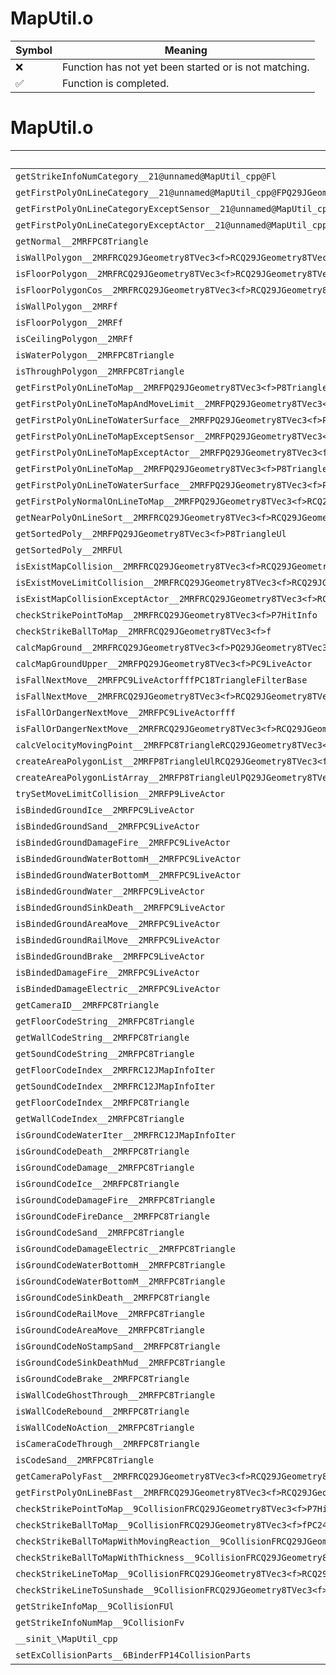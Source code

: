 # MapUtil.o
| Symbol | Meaning 
| ------------- | ------------- 
| :x: | Function has not yet been started or is not matching. 
| :white_check_mark: | Function is completed. 


# MapUtil.o
| Symbol | Decompiled? |
| ------------- | ------------- |
| `getStrikeInfoNumCategory__21@unnamed@MapUtil_cpp@Fl` | :x: |
| `getFirstPolyOnLineCategory__21@unnamed@MapUtil_cpp@FPQ29JGeometry8TVec3<f>P8TriangleRCQ29JGeometry8TVec3<f>RCQ29JGeometry8TVec3<f>PC18TriangleFilterBasePC24CollisionPartsFilterBasel` | :x: |
| `getFirstPolyOnLineCategoryExceptSensor__21@unnamed@MapUtil_cpp@FPQ29JGeometry8TVec3<f>P8TriangleRCQ29JGeometry8TVec3<f>RCQ29JGeometry8TVec3<f>PC9HitSensorl` | :x: |
| `getFirstPolyOnLineCategoryExceptActor__21@unnamed@MapUtil_cpp@FPQ29JGeometry8TVec3<f>P8TriangleRCQ29JGeometry8TVec3<f>RCQ29JGeometry8TVec3<f>PC9LiveActorl` | :x: |
| `getNormal__2MRFPC8Triangle` | :x: |
| `isWallPolygon__2MRFRCQ29JGeometry8TVec3<f>RCQ29JGeometry8TVec3<f>` | :x: |
| `isFloorPolygon__2MRFRCQ29JGeometry8TVec3<f>RCQ29JGeometry8TVec3<f>` | :x: |
| `isFloorPolygonCos__2MRFRCQ29JGeometry8TVec3<f>RCQ29JGeometry8TVec3<f>f` | :x: |
| `isWallPolygon__2MRFf` | :x: |
| `isFloorPolygon__2MRFf` | :x: |
| `isCeilingPolygon__2MRFf` | :x: |
| `isWaterPolygon__2MRFPC8Triangle` | :x: |
| `isThroughPolygon__2MRFPC8Triangle` | :x: |
| `getFirstPolyOnLineToMap__2MRFPQ29JGeometry8TVec3<f>P8TriangleRCQ29JGeometry8TVec3<f>RCQ29JGeometry8TVec3<f>` | :x: |
| `getFirstPolyOnLineToMapAndMoveLimit__2MRFPQ29JGeometry8TVec3<f>P8TriangleRCQ29JGeometry8TVec3<f>RCQ29JGeometry8TVec3<f>` | :x: |
| `getFirstPolyOnLineToWaterSurface__2MRFPQ29JGeometry8TVec3<f>P8TriangleRCQ29JGeometry8TVec3<f>RCQ29JGeometry8TVec3<f>` | :x: |
| `getFirstPolyOnLineToMapExceptSensor__2MRFPQ29JGeometry8TVec3<f>P8TriangleRCQ29JGeometry8TVec3<f>RCQ29JGeometry8TVec3<f>PC9HitSensor` | :x: |
| `getFirstPolyOnLineToMapExceptActor__2MRFPQ29JGeometry8TVec3<f>P8TriangleRCQ29JGeometry8TVec3<f>RCQ29JGeometry8TVec3<f>PC9LiveActor` | :x: |
| `getFirstPolyOnLineToMap__2MRFPQ29JGeometry8TVec3<f>P8TriangleRCQ29JGeometry8TVec3<f>RCQ29JGeometry8TVec3<f>PC24CollisionPartsFilterBasePC18TriangleFilterBase` | :x: |
| `getFirstPolyOnLineToWaterSurface__2MRFPQ29JGeometry8TVec3<f>P8TriangleRCQ29JGeometry8TVec3<f>RCQ29JGeometry8TVec3<f>PC24CollisionPartsFilterBasePC18TriangleFilterBase` | :x: |
| `getFirstPolyNormalOnLineToMap__2MRFPQ29JGeometry8TVec3<f>RCQ29JGeometry8TVec3<f>RCQ29JGeometry8TVec3<f>PQ29JGeometry8TVec3<f>PC9HitSensor` | :x: |
| `getNearPolyOnLineSort__2MRFRCQ29JGeometry8TVec3<f>RCQ29JGeometry8TVec3<f>RCQ29JGeometry8TVec3<f>PC9HitSensor` | :x: |
| `getSortedPoly__2MRFPQ29JGeometry8TVec3<f>P8TriangleUl` | :x: |
| `getSortedPoly__2MRFUl` | :x: |
| `isExistMapCollision__2MRFRCQ29JGeometry8TVec3<f>RCQ29JGeometry8TVec3<f>` | :x: |
| `isExistMoveLimitCollision__2MRFRCQ29JGeometry8TVec3<f>RCQ29JGeometry8TVec3<f>` | :x: |
| `isExistMapCollisionExceptActor__2MRFRCQ29JGeometry8TVec3<f>RCQ29JGeometry8TVec3<f>PC9LiveActor` | :x: |
| `checkStrikePointToMap__2MRFRCQ29JGeometry8TVec3<f>P7HitInfo` | :x: |
| `checkStrikeBallToMap__2MRFRCQ29JGeometry8TVec3<f>f` | :x: |
| `calcMapGround__2MRFRCQ29JGeometry8TVec3<f>PQ29JGeometry8TVec3<f>f` | :x: |
| `calcMapGroundUpper__2MRFPQ29JGeometry8TVec3<f>PC9LiveActor` | :x: |
| `isFallNextMove__2MRFPC9LiveActorfffPC18TriangleFilterBase` | :x: |
| `isFallNextMove__2MRFRCQ29JGeometry8TVec3<f>RCQ29JGeometry8TVec3<f>RCQ29JGeometry8TVec3<f>fffPC18TriangleFilterBase` | :x: |
| `isFallOrDangerNextMove__2MRFPC9LiveActorfff` | :x: |
| `isFallOrDangerNextMove__2MRFRCQ29JGeometry8TVec3<f>RCQ29JGeometry8TVec3<f>RCQ29JGeometry8TVec3<f>fff` | :x: |
| `calcVelocityMovingPoint__2MRFPC8TriangleRCQ29JGeometry8TVec3<f>PQ29JGeometry8TVec3<f>` | :x: |
| `createAreaPolygonList__2MRFP8TriangleUlRCQ29JGeometry8TVec3<f>RCQ29JGeometry8TVec3<f>` | :x: |
| `createAreaPolygonListArray__2MRFP8TriangleUlPQ29JGeometry8TVec3<f>Ul` | :x: |
| `trySetMoveLimitCollision__2MRFP9LiveActor` | :x: |
| `isBindedGroundIce__2MRFPC9LiveActor` | :x: |
| `isBindedGroundSand__2MRFPC9LiveActor` | :x: |
| `isBindedGroundDamageFire__2MRFPC9LiveActor` | :x: |
| `isBindedGroundWaterBottomH__2MRFPC9LiveActor` | :x: |
| `isBindedGroundWaterBottomM__2MRFPC9LiveActor` | :x: |
| `isBindedGroundWater__2MRFPC9LiveActor` | :x: |
| `isBindedGroundSinkDeath__2MRFPC9LiveActor` | :x: |
| `isBindedGroundAreaMove__2MRFPC9LiveActor` | :x: |
| `isBindedGroundRailMove__2MRFPC9LiveActor` | :x: |
| `isBindedGroundBrake__2MRFPC9LiveActor` | :x: |
| `isBindedDamageFire__2MRFPC9LiveActor` | :x: |
| `isBindedDamageElectric__2MRFPC9LiveActor` | :x: |
| `getCameraID__2MRFPC8Triangle` | :x: |
| `getFloorCodeString__2MRFPC8Triangle` | :x: |
| `getWallCodeString__2MRFPC8Triangle` | :x: |
| `getSoundCodeString__2MRFPC8Triangle` | :x: |
| `getFloorCodeIndex__2MRFRC12JMapInfoIter` | :x: |
| `getSoundCodeIndex__2MRFRC12JMapInfoIter` | :x: |
| `getFloorCodeIndex__2MRFPC8Triangle` | :x: |
| `getWallCodeIndex__2MRFPC8Triangle` | :x: |
| `isGroundCodeWaterIter__2MRFRC12JMapInfoIter` | :x: |
| `isGroundCodeDeath__2MRFPC8Triangle` | :x: |
| `isGroundCodeDamage__2MRFPC8Triangle` | :x: |
| `isGroundCodeIce__2MRFPC8Triangle` | :x: |
| `isGroundCodeDamageFire__2MRFPC8Triangle` | :x: |
| `isGroundCodeFireDance__2MRFPC8Triangle` | :x: |
| `isGroundCodeSand__2MRFPC8Triangle` | :x: |
| `isGroundCodeDamageElectric__2MRFPC8Triangle` | :x: |
| `isGroundCodeWaterBottomH__2MRFPC8Triangle` | :x: |
| `isGroundCodeWaterBottomM__2MRFPC8Triangle` | :x: |
| `isGroundCodeSinkDeath__2MRFPC8Triangle` | :x: |
| `isGroundCodeRailMove__2MRFPC8Triangle` | :x: |
| `isGroundCodeAreaMove__2MRFPC8Triangle` | :x: |
| `isGroundCodeNoStampSand__2MRFPC8Triangle` | :x: |
| `isGroundCodeSinkDeathMud__2MRFPC8Triangle` | :x: |
| `isGroundCodeBrake__2MRFPC8Triangle` | :x: |
| `isWallCodeGhostThrough__2MRFPC8Triangle` | :x: |
| `isWallCodeRebound__2MRFPC8Triangle` | :x: |
| `isWallCodeNoAction__2MRFPC8Triangle` | :x: |
| `isCameraCodeThrough__2MRFPC8Triangle` | :x: |
| `isCodeSand__2MRFPC8Triangle` | :x: |
| `getCameraPolyFast__2MRFRCQ29JGeometry8TVec3<f>RCQ29JGeometry8TVec3<f>PC9HitSensor` | :x: |
| `getFirstPolyOnLineBFast__2MRFRCQ29JGeometry8TVec3<f>RCQ29JGeometry8TVec3<f>PQ29JGeometry8TVec3<f>P8Triangle` | :x: |
| `checkStrikePointToMap__9CollisionFRCQ29JGeometry8TVec3<f>P7HitInfo` | :x: |
| `checkStrikeBallToMap__9CollisionFRCQ29JGeometry8TVec3<f>fPC24CollisionPartsFilterBasePC18TriangleFilterBase` | :x: |
| `checkStrikeBallToMapWithMovingReaction__9CollisionFRCQ29JGeometry8TVec3<f>fPC24CollisionPartsFilterBasePC18TriangleFilterBase` | :x: |
| `checkStrikeBallToMapWithThickness__9CollisionFRCQ29JGeometry8TVec3<f>ffPC24CollisionPartsFilterBasePC18TriangleFilterBase` | :x: |
| `checkStrikeLineToMap__9CollisionFRCQ29JGeometry8TVec3<f>RCQ29JGeometry8TVec3<f>lPC24CollisionPartsFilterBasePC18TriangleFilterBase` | :x: |
| `checkStrikeLineToSunshade__9CollisionFRCQ29JGeometry8TVec3<f>RCQ29JGeometry8TVec3<f>lPC24CollisionPartsFilterBasePC18TriangleFilterBase` | :x: |
| `getStrikeInfoMap__9CollisionFUl` | :x: |
| `getStrikeInfoNumMap__9CollisionFv` | :x: |
| `__sinit_\MapUtil_cpp` | :x: |
| `setExCollisionParts__6BinderFP14CollisionParts` | :x: |
